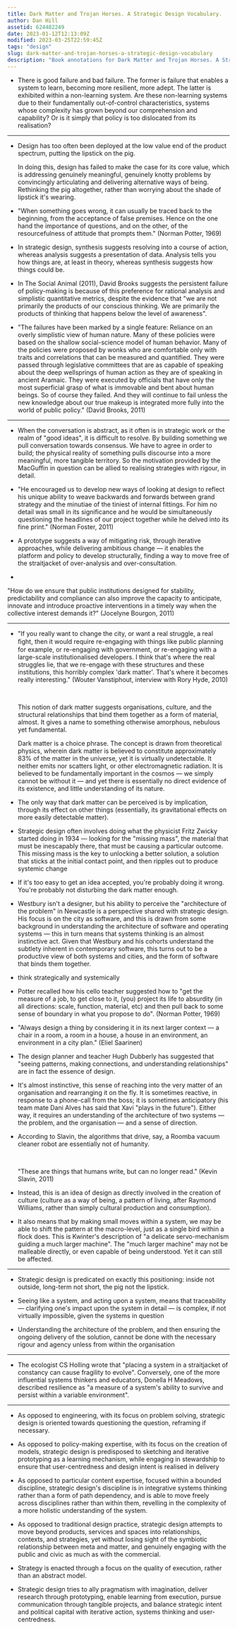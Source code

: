```yaml
---
title: Dark Matter and Trojan Horses. A Strategic Design Vocabulary.
author: Dan Hill
assetid: 624482249
date: 2023-01-12T12:13:09Z
modified: 2023-03-25T22:59:45Z
tags: "design"
slug: dark-matter-and-trojan-horses-a-strategic-design-vocabulary
description: "Book annotations for Dark Matter and Trojan Horses. A Strategic Design Vocabulary. by Dan Hill"
---
```


*  There is good failure and bad failure. The former is failure that enables a system to learn, becoming more resilient, more adept. The latter is exhibited within a non-learning system. Are these non-learning systems due to their fundamentally out-of-control characteristics, systems whose complexity has grown beyond our comprehension and capability? Or is it simply that policy is too dislocated from its realisation?

---

*  Design has too often been deployed at the low value end of the product spectrum, putting the lipstick on the pig.
   
   In doing this, design has failed to make the case for its core value, which is addressing genuinely meaningful, genuinely knotty problems by convincingly articulating and delivering alternative ways of being. Rethinking the pig altogether, rather than worrying about the shade of lipstick it's wearing.

*  "When something goes wrong, it can usually be traced back to the beginning, from the acceptance of false premises. Hence on the one hand the importance of questions, and on the other, of the resourcefulness of attitude that prompts them." (Norman Potter, 1969)

*  In strategic design, synthesis suggests resolving into a course of action, whereas analysis suggests a presentation of data. Analysis tells you how things are, at least in theory, whereas synthesis suggests how things could be.

*  In The Social Animal (2011), David Brooks suggests the persistent failure of policy-making is because of this preference for rational analysis and simplistic quantitative metrics, despite the evidence that "we are not primarily the products of our conscious thinking. We are primarily the products of thinking that happens below the level of awareness".

*  "The failures have been marked by a single feature: Reliance on an overly simplistic view of human nature. Many of these policies were based on the shallow social-science model of human behavior. Many of the policies were proposed by wonks who are comfortable only with traits and correlations that can be measured and quantified. They were passed through legislative committees that are as capable of speaking about the deep wellsprings of human action as they are of speaking in ancient Aramaic. They were executed by officials that have only the most superficial grasp of what is immovable and bent about human beings. So of course they failed. And they will continue to fail unless the new knowledge about our true makeup is integrated more fully into the world of public policy." (David Brooks, 2011)

---

*  When the conversation is abstract, as it often is in strategic work or the realm of "good ideas", it is difficult to resolve. By building something we pull conversation towards consensus. We have to agree in order to build; the physical reality of something pulls discourse into a more meaningful, more tangible territory. So the motivation provided by the MacGuffin in question can be allied to realising strategies with rigour, in detail.

*  "He encouraged us to develop new ways of looking at design to reflect his unique ability to weave backwards and forwards between grand strategy and the minutiae of the tiniest of internal fittings. For him no detail was small in its significance and he would be simultaneously questioning the headlines of our project together while he delved into its fine print." (Norman Foster, 2011)

*  A prototype suggests a way of mitigating risk, through iterative approaches, while delivering ambitious change — it enables the platform and policy to develop structurally, finding a way to move free of the straitjacket of over-analysis and over-consultation.

*  
   
   "How do we ensure that public institutions designed for stability, predictability and compliance can also improve the capacity to anticipate, innovate and introduce proactive interventions in a timely way when the collective interest demands it?" (Jocelyne Bourgon, 2011)

---

*  "If you really want to change the city, or want a real struggle, a real ﬁght, then it would require re-engaging with things like public planning for example, or re-engaging with government, or re-engaging with a large-scale institutionalised developers. I think that's where the real struggles lie, that we re-engage with these structures and these institutions, this horribly complex 'dark matter'. That's where it becomes really interesting." (Wouter Vanstiphout, interview with Rory Hyde, 2010)
   
    
   
   This notion of dark matter suggests organisations, culture, and the structural relationships that bind them together as a form of material, almost. It gives a name to something otherwise amorphous, nebulous yet fundamental.
   
   Dark matter is a choice phrase. The concept is drawn from theoretical physics, wherein dark matter is believed to constitute approximately 83% of the matter in the universe, yet it is virtually undetectable. It neither emits nor scatters light, or other electromagnetic radiation. It is believed to be fundamentally important in the cosmos — we simply cannot be without it — and yet there is essentially no direct evidence of its existence, and little understanding of its nature.

*  The only way that dark matter can be perceived is by implication, through its effect on other things (essentially, its gravitational effects on more easily detectable matter).

*  Strategic design often involves doing what the physicist Fritz Zwicky started doing in 1934 — looking for the "missing mass", the material that must be inescapably there, that must be causing a particular outcome. This missing mass is the key to unlocking a better solution, a solution that sticks at the initial contact point, and then ripples out to produce systemic change

*  If it's too easy to get an idea accepted, you're probably doing it wrong. You're probably not disturbing the dark matter enough.

*  Westbury isn't a designer, but his ability to perceive the "architecture of the problem" in Newcastle is a perspective shared with strategic design. His focus is on the city as software, and this is drawn from some background in understanding the architecture of software and operating systems — this in turn means that systems thinking is an almost instinctive act. Given that Westbury and his cohorts understand the subtlety inherent in contemporary software, this turns out to be a productive view of both systems and cities, and the form of software that binds them together.

*  think strategically and systemically

*  Potter recalled how his cello teacher suggested how to "get the measure of a job, to get close to it, (you) project its life to absurdity (in all directions: scale, function, material, etc) and then pull back to some sense of boundary in what you propose to do". (Norman Potter, 1969)

*  "Always design a thing by considering it in its next larger context — a chair in a room, a room in a house, a house in an environment, an environment in a city plan." (Eliel Saarinen)

*  The design planner and teacher Hugh Dubberly has suggested that "seeing patterns, making connections, and understanding relationships" are in fact the essence of design.

*  It's almost instinctive, this sense of reaching into the very matter of an organisation and rearranging it on the fly. It is sometimes reactive, in response to a phone-call from the boss; it is sometimes anticipatory (his team mate Dani Alves has said that Xavi "plays in the future"). Either way, it requires an understanding of the architecture of two systems — the problem, and the organisation — and a sense of direction.

*  According to Slavin, the algorithms that drive, say, a Roomba vacuum cleaner robot are essentially not of humanity.
   
    
   
   "These are things that humans write, but can no longer read." (Kevin Slavin, 2011)

*  Instead, this is an idea of design as directly involved in the creation of culture (culture as a way of being, a pattern of living, after Raymond Williams, rather than simply cultural production and consumption).

*  It also means that by making small moves within a system, we may be able to shift the pattern at the macro-level, just as a single bird within a flock does. This is Kwinter's description of "a delicate servo-mechanism guiding a much larger machine". The "much larger machine" may not be malleable directly, or even capable of being understood. Yet it can still be affected.

---

*  Strategic design is predicated on exactly this positioning: inside not outside, long-term not short, the pig not the lipstick.

*  Seeing like a system, and acting upon a system, means that traceability — clarifying one's impact upon the system in detail — is complex, if not virtually impossible, given the systems in question

*  Understanding the architecture of the problem, and then ensuring the ongoing delivery of the solution, cannot be done with the necessary rigour and agency unless from within the organisation

---

*  The ecologist CS Holling wrote that "placing a system in a straitjacket of constancy can cause fragility to evolve". Conversely, one of the more influential systems thinkers and educators, Donella H Meadows, described resilience as "a measure of a system's ability to survive and persist within a variable environment".

---

*  As opposed to engineering, with its focus on problem solving, strategic design is oriented towards questioning the question, reframing if necessary.

*  As opposed to policy-making expertise, with its focus on the creation of models, strategic design is predisposed to sketching and iterative prototyping as a learning mechanism, while engaging in stewardship to ensure that user-centredness and design intent is realised in delivery

*  As opposed to particular content expertise, focused within a bounded discipline, strategic design's discipline is in integrative systems thinking rather than a form of path dependency, and is able to move freely across disciplines rather than within them, revelling in the complexity of a more holistic understanding of the system.

*  As opposed to traditional design practice, strategic design attempts to move beyond products, services and spaces into relationships, contexts, and strategies, yet without losing sight of the symbiotic relationship between meta and matter, and genuinely engaging with the public and civic as much as with the commercial.

*  Strategy is enacted through a focus on the quality of execution, rather than an abstract model.

*  Strategic design tries to ally pragmatism with imagination, deliver research through prototyping, enable learning from execution, pursue communication through tangible projects, and balance strategic intent and political capital with iterative action, systems thinking and user-centredness.

